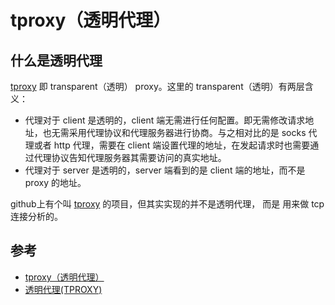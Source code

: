 # tproxy（透明代理）

## 什么是透明代理

[tproxy](https://github.com/KatelynHaworth/go-tproxy) 即 transparent（透明） proxy。这里的 transparent（透明）有两层含义：

- 代理对于 client 是透明的，client 端无需进行任何配置。即无需修改请求地址，也无需采用代理协议和代理服务器进行协商。与之相对比的是 socks 代理或者 http 代理，需要在 client 端设置代理的地址，在发起请求时也需要通过代理协议告知代理服务器其需要访问的真实地址。
- 代理对于 server 是透明的，server 端看到的是 client 端的地址，而不是 proxy 的地址。


github上有个叫 [tproxy](https://github.com/kevwan/tproxy) 的项目，但其实实现的并不是透明代理， 而是 用来做 tcp 连接分析的。


## 参考

- [tproxy（透明代理）](https://www.zhaohuabing.com/learning-linux/docs/tproxy/)
- [透明代理(TPROXY)](https://guide.v2fly.org/app/tproxy.html)